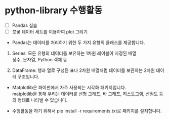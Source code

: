 # python-library 수행활동

- [ ] Pandas 실습
- [ ] 붓꽃 데이터 세트를 이용하여 plot 그리기  

- Pandas는 데이터를 처리하기 위한 두 가지 유형의 클래스를 제공합니다.

1. Series: 모든 유형의 데이터를 보유하는 1차원 레이블이 지정된 배열  
   정수, 문자열, Python 객체 등  

2. DataFrame: 행과 열로 구성된 표나 2차원 배열처럼 데이터를 보관하는 2차원 데이터 구조입니다.  

- Matplotlib은 파이썬에서 자주 사용되는 시각화 패키지입니다.  
  matplotlib을 통해 우리는 데이터를 선형 그래프, 바 그래프, 히스토그램, 산점도 등의 형태로 나타낼 수 있습니다.  

- 수행활동을 하기 위해서 pip install -r requirements.txt로 패키지를 설치합니다.